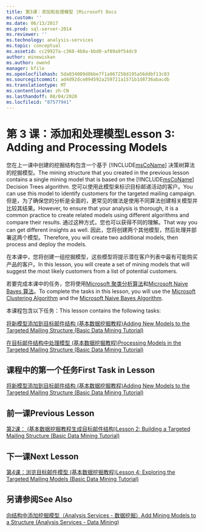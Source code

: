```yaml
---
title: 第3课：添加和处理模型 |Microsoft Docs
ms.custom: ''
ms.date: 06/13/2017
ms.prod: sql-server-2014
ms.reviewer: ''
ms.technology: analysis-services
ms.topic: conceptual
ms.assetid: cc29927a-c368-4b8a-bbd0-af89a9f54dc9
author: minewiskan
ms.author: owend
manager: kfile
ms.openlocfilehash: 5da034089d8bbe7f1a967258d195a56ddbf13c03
ms.sourcegitcommit: ad4d92dce894592a259721a1571b1d8736abacdb
ms.translationtype: MT
ms.contentlocale: zh-CN
ms.lasthandoff: 08/04/2020
ms.locfileid: "87577941"
---
```

# <a name="lesson-3-adding-and-processing-models"></a><span data-ttu-id="d53cd-102">第 3 课：添加和处理模型</span><span class="sxs-lookup"><span data-stu-id="d53cd-102">Lesson 3: Adding and Processing Models</span></span>
  <span data-ttu-id="d53cd-103">您在上一课中创建的挖掘结构包含一个基于 [!INCLUDE[msCoName](../includes/msconame-md.md)] 决策树算法的挖掘模型。</span><span class="sxs-lookup"><span data-stu-id="d53cd-103">The mining structure that you created in the previous lesson contains a single mining model that is based on the [!INCLUDE[msCoName](../includes/msconame-md.md)] Decision Trees algorithm.</span></span> <span data-ttu-id="d53cd-104">您可以使用此模型来标识目标邮递活动的客户。</span><span class="sxs-lookup"><span data-stu-id="d53cd-104">You can use this model to identify customers for the targeted mailing campaign.</span></span> <span data-ttu-id="d53cd-105">但是，为了确保您的分析是全面的，更常见的做法是使用不同算法创建相关模型并比较其结果。</span><span class="sxs-lookup"><span data-stu-id="d53cd-105">However, to ensure that your analysis is thorough, it is a common practice to create related models using different algorithms and compare their results.</span></span> <span data-ttu-id="d53cd-106">通过这种方式，您也可以获得不同的理解。</span><span class="sxs-lookup"><span data-stu-id="d53cd-106">That way you can get different insights as well.</span></span> <span data-ttu-id="d53cd-107">因此，您将创建两个其他模型，然后处理并部署这两个模型。</span><span class="sxs-lookup"><span data-stu-id="d53cd-107">Therefore, you will create two additional models, then process and deploy the models.</span></span>  
  
 <span data-ttu-id="d53cd-108">在本课中，您将创建一组挖掘模型，这些模型将提示潜在客户列表中最有可能购买产品的客户。</span><span class="sxs-lookup"><span data-stu-id="d53cd-108">In this lesson, you will create a set of mining models that will suggest the most likely customers from a list of potential customers.</span></span>  
  
 <span data-ttu-id="d53cd-109">若要完成本课中的任务，您将使用[Microsoft 聚类分析算法](../../2014/analysis-services/data-mining/microsoft-clustering-algorithm.md)和[Microsoft Naive Bayes 算法](../../2014/analysis-services/data-mining/microsoft-naive-bayes-algorithm.md)。</span><span class="sxs-lookup"><span data-stu-id="d53cd-109">To complete the tasks in this lesson, you will use the [Microsoft Clustering Algorithm](../../2014/analysis-services/data-mining/microsoft-clustering-algorithm.md) and the [Microsoft Naive Bayes Algorithm](../../2014/analysis-services/data-mining/microsoft-naive-bayes-algorithm.md).</span></span>  
  
 <span data-ttu-id="d53cd-110">本课程包含以下任务：</span><span class="sxs-lookup"><span data-stu-id="d53cd-110">This lesson contains the following tasks:</span></span>  
  
 [<span data-ttu-id="d53cd-111">将新模型添加到目标邮件结构 &#40;基本数据挖掘教程&#41;</span><span class="sxs-lookup"><span data-stu-id="d53cd-111">Adding New Models to the Targeted Mailing Structure &#40;Basic Data Mining Tutorial&#41;</span></span>](../../2014/tutorials/adding-new-models-to-the-targeted-mailing-structure-basic-data-mining-tutorial.md)  
  
 [<span data-ttu-id="d53cd-112">在目标邮件结构中处理模型 &#40;基本数据挖掘教程&#41;</span><span class="sxs-lookup"><span data-stu-id="d53cd-112">Processing Models in the Targeted Mailing Structure &#40;Basic Data Mining Tutorial&#41;</span></span>](../../2014/tutorials/processing-models-in-the-targeted-mailing-structure-basic-data-mining-tutorial.md)  
  
## <a name="first-task-in-lesson"></a><span data-ttu-id="d53cd-113">课程中的第一个任务</span><span class="sxs-lookup"><span data-stu-id="d53cd-113">First Task in Lesson</span></span>  
 [<span data-ttu-id="d53cd-114">将新模型添加到目标邮件结构 &#40;基本数据挖掘教程&#41;</span><span class="sxs-lookup"><span data-stu-id="d53cd-114">Adding New Models to the Targeted Mailing Structure &#40;Basic Data Mining Tutorial&#41;</span></span>](../../2014/tutorials/adding-new-models-to-the-targeted-mailing-structure-basic-data-mining-tutorial.md)  
  
## <a name="previous-lesson"></a><span data-ttu-id="d53cd-115">前一课</span><span class="sxs-lookup"><span data-stu-id="d53cd-115">Previous Lesson</span></span>  
 [<span data-ttu-id="d53cd-116">第2课： &#40;基本数据挖掘教程生成目标邮件结构&#41;</span><span class="sxs-lookup"><span data-stu-id="d53cd-116">Lesson 2: Building a Targeted Mailing Structure &#40;Basic Data Mining Tutorial&#41;</span></span>](../../2014/tutorials/lesson-2-building-a-targeted-mailing-structure-basic-data-mining-tutorial.md)  
  
## <a name="next-lesson"></a><span data-ttu-id="d53cd-117">下一课</span><span class="sxs-lookup"><span data-stu-id="d53cd-117">Next Lesson</span></span>  
 [<span data-ttu-id="d53cd-118">第4课：浏览目标邮件模型 &#40;基本数据挖掘教程&#41;</span><span class="sxs-lookup"><span data-stu-id="d53cd-118">Lesson 4: Exploring the Targeted Mailing Models &#40;Basic Data Mining Tutorial&#41;</span></span>](../../2014/tutorials/lesson-4-exploring-the-targeted-mailing-models-basic-data-mining-tutorial.md)  
  
## <a name="see-also"></a><span data-ttu-id="d53cd-119">另请参阅</span><span class="sxs-lookup"><span data-stu-id="d53cd-119">See Also</span></span>  
 [<span data-ttu-id="d53cd-120">向结构中添加挖掘模型（Analysis Services - 数据挖掘）</span><span class="sxs-lookup"><span data-stu-id="d53cd-120">Add Mining Models to a Structure &#40;Analysis Services - Data Mining&#41;</span></span>](../../2014/analysis-services/data-mining/add-mining-models-to-a-structure-analysis-services-data-mining.md)  
  
  

